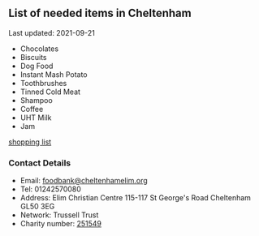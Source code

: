<!-- summary_marker starts -->
## List of needed items in Cheltenham

Last updated: 2021-09-21

- Chocolates
- Biscuits
- Dog Food
- Instant Mash Potato
- Toothbrushes
- Tinned Cold Meat
- Shampoo
- Coffee
- UHT Milk
- Jam
<!-- summary_marker ends -->

[shopping list](https://cheltenham.foodbank.org.uk/give-help/donate-food/)

### Contact Details

<!-- contact_marker starts -->
- Email: foodbank@cheltenhamelim.org
- Tel: 01242570080
- Address: Elim Christian Centre 115-117 St George's Road Cheltenham GL50 3EG
- Network: Trussell Trust
- Charity number: [251549](https://register-of-charities.charitycommission.gov.uk/charity-details/?regid=251549&subid=0)
<!-- contact_marker ends -->
